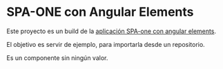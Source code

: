 # SPA-ONE con Angular Elements

Este proyecto es un build de la [aplicación SPA-one con angular elements](https://github.com/jesuscuesta/angular-elements).

El objetivo es servir de ejemplo, para importarla desde un repositorio.

Es un componente sin ningún valor.